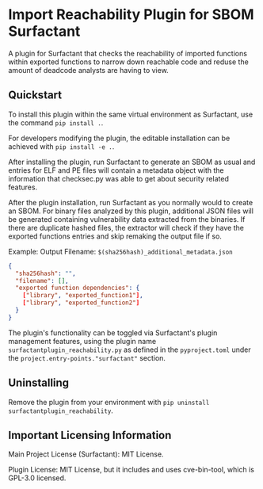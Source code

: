 # Import Reachability Plugin for SBOM Surfactant

A plugin for Surfactant that checks the reachability of imported functions within exported functions to narrow down reachable code and reduse the amount of deadcode analysts are having to view.

## Quickstart

To install this plugin within the same virtual environment as Surfactant, use the command `pip install .`.

For developers modifying the plugin, the editable installation can be achieved with `pip install -e .`.

After installing the plugin, run Surfactant to generate an SBOM as usual and entries for ELF
and PE files will contain a metadata object with the information that checksec.py was able
to get about security related features.

After the plugin installation, run Surfactant as you normally would to create an SBOM. For binary files analyzed by this plugin, additional JSON files will be generated containing vulnerability data extracted from the binaries. If there are duplicate hashed files, the extractor will check if they have the exported functions entries and skip remaking the output file if so.

Example:
Output Filename: `$(sha256hash)_additional_metadata.json`

```json
{
  "sha256hash": "",
  "filename": [],
  "exported function dependencies": {
    ["library", "exported_function1"],
    ["library", "exported_function2"]
  }
}
```

The plugin's functionality can be toggled via Surfactant's plugin management features, using the plugin name `surfactantplugin_reachability.py` as defined in the `pyproject.toml` under the `project.entry-points."surfactant"` section.

## Uninstalling

Remove the plugin from your environment with `pip uninstall surfactantplugin_reachability`.

## Important Licensing Information
Main Project License (Surfactant): MIT License.

Plugin License: MIT License, but it includes and uses cve-bin-tool, which is GPL-3.0 licensed.
